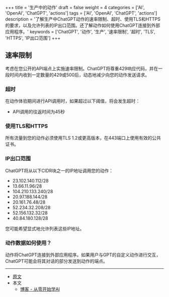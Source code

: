 +++
title = '生产中的动作'
draft = false
weight = 4
categories = ['AI', 'OpenAI', 'ChatGPT', 'actions']
tags = ['AI', 'OpenAI', 'ChatGPT', 'actions']
description = '了解生产中ChatGPT动作的速率限制、超时、使用TLS和HTTPS的要求，以及允许列表的IP出口范围。还了解动作如何使用ChatGPT连接到外部应用程序。'
keywords = ['ChatGPT', '动作', '生产', '速率限制', '超时', 'TLS', 'HTTPS', 'IP出口范围']
+++

## 速率限制
考虑在您公开的API端点上实施速率限制。ChatGPT将尊重429响应代码，并在一段时间内收到一定数量的429或500后，动态地减少向您的动作发送请求。

### 超时
在动作体验期间进行API调用时，如果超过以下阈值，将会发生超时：
- API调用的往返时间为45秒

### 使用TLS和HTTPS
所有流量到您的动作必须使用TLS 1.2或更高版本，在443端口上使用有效的公共证书。

### IP出口范围
ChatGPT将从以下CIDR块之一的IP地址调用您的动作：
- 23.102.140.112/28
- 13.66.11.96/28
- 104.210.133.240/28
- 20.97.188.144/28
- 20.161.76.48/28
- 52.234.32.208/28
- 52.156.132.32/28
- 40.84.180.128/28

您可能希望显式地允许列表这些IP地址。

### 动作数据如何使用？
动作将ChatGPT连接到外部应用程序。如果用户与GPT的自定义动作进行交互，ChatGPT可能会将其对话的部分发送到动作的端点。

---

- [原文](https://platform.openai.com/docs/actions/production)
- 本文
    - [博客 - 从零开始学AI](https://openai-doc.aihub2022.top/docs/chatgpt/actions/production/)
    <!-- - [公众号 - 从零开始学AI](...) -->
    <!-- - [CSDN - 从零开始学AI](...) -->
    <!-- - [掘金 - 从零开始学AI](...) -->
    <!-- - [知乎 - 从零开始学AI](...) -->
    <!-- - [阿里云 - 从零开始学AI](...) -->
    <!-- - [腾讯云 - 从零开始学AI](...) -->
